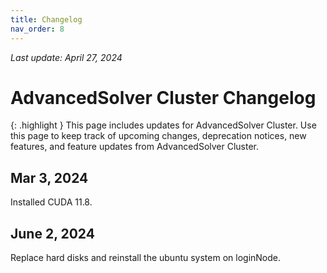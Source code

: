 ```yaml
---
title: Changelog
nav_order: 8
---
```


*Last update: April 27, 2024*

# AdvancedSolver Cluster Changelog

{: .highlight }
This page includes updates for AdvancedSolver Cluster. Use this page to keep track of upcoming changes, deprecation notices, new features, and feature updates from AdvancedSolver Cluster.

## Mar 3, 2024

Installed CUDA 11.8.

## June 2, 2024

Replace hard disks and reinstall the ubuntu system on loginNode.
